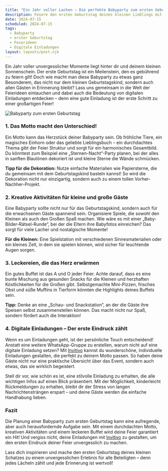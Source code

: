```yaml
---
title: "Ein Jahr voller Lachen – Die perfekte Babyparty zum ersten Geburtstag: Rückblick und Feierideen"
description: Feiere den ersten Geburtstag deines kleinen Lieblings mit einzigartigen Ideen und digitalen Einladungen, die das Fest unvergesslich machen.
date: 2024-07-15
scheduled: 2024-07-15
tags:
  - Babyparty
  - erster Geburtstag
  - Feierideen
  - Digitale Einladungen
layout: layouts/post.njk
---
```


Ein Jahr voller unvergesslicher Momente liegt hinter dir und deinem kleinen Sonnenschein. Der erste Geburtstag ist ein Meilenstein, den es gebührend zu feiern gilt! Doch wie macht man diese Babyparty zu etwas ganz Besonderem, das nicht nur dem kleinen Geburtstagskind, sondern auch allen Gästen in Erinnerung bleibt? Lass uns gemeinsam in die Welt der Feierideen eintauchen und dabei auch die Bedeutung von digitalen Einladungen entdecken – denn eine gute Einladung ist der erste Schritt zu einer großartigen Feier!

![Babyparty zum ersten Geburtstag](/img/babyparty-erster-geburtstag.webp)

### 1. **Das Motto macht den Unterschied!**

Ein Motto kann das Herzstück deiner Babyparty sein. Ob fröhliche Tiere, ein magisches Einhorn oder das geliebte Lieblingsbuch – ein durchdachtes Thema gibt der Feier Struktur und sorgt für ein harmonisches Gesamtbild. Du könntest zum Beispiel eine „Sternen-Nacht“-Party planen, bei der alles in sanften Blautönen dekoriert ist und kleine Sterne die Wände schmücken.

**Tipp für die Dekoration:** Nutze einfache Materialien wie Papiersterne, die du gemeinsam mit dem Geburtstagskind basteln kannst! So wird die Dekoration nicht nur einzigartig, sondern auch zu einem tollen Vorher-Nachher-Projekt.

### 2. **Kreative Aktivitäten für kleine und große Gäste**

Eine Babyparty sollte nicht nur für das Geburtstagskind, sondern auch für die erwachsenen Gäste spannend sein. Organisiere Spiele, die sowohl den Kleinen als auch den Großen Spaß machen. Wie wäre es mit einer „Baby-Bilder-Rätsel-Runde“, bei der die Eltern ihre Babyfotos einreichen? Das sorgt für viele Lacher und nostalgische Momente!

**Für die Kleinen:** Eine Spielstation mit verschiedenen Sinnesmaterialien oder ein kleines Zelt, in dem sie spielen können, wird sicher für leuchtende Augen sorgen.

### 3. **Leckereien, die das Herz erwärmen**

Ein gutes Buffet ist das A und O jeder Feier. Achte darauf, dass es eine bunte Mischung aus gesunden Snacks für die Kleinen und herzhaften Köstlichkeiten für die Großen gibt. Selbstgemachte Mini-Pizzen, frisches Obst und süße Muffins in Tierform könnten die Highlights deines Buffets sein.

**Tipp:** Denke an eine „Schau- und Snackstation“, an der die Gäste ihre Speisen selbst zusammenstellen können. Das macht nicht nur Spaß, sondern fördert auch die Interaktion!

### 4. **Digitale Einladungen – Der erste Eindruck zählt**

Wenn es um Einladungen geht, ist der persönliche Touch entscheidend! Anstatt eine weitere WhatsApp-Gruppe zu erstellen, warum nicht auf eine digitale Einladung setzen? Mit [Invitivo](https://invitivo.com/) kannst du wunderschöne, individuelle Einladungen gestalten, die perfekt zu deinem Motto passen. So haben deine Gäste nicht nur eine praktische Übersicht über das Event, sondern auch etwas, das sie wirklich begeistert.

Stell dir vor, wie schön es ist, eine stilvolle Einladung zu erhalten, die alle wichtigen Infos auf einen Blick präsentiert. Mit der Möglichkeit, kinderleicht Rückmeldungen zu erhalten, bleibt dir der Stress von langen Nachrichtensträngen erspart – und deine Gäste werden die einfache Handhabung lieben.

### **Fazit**

Die Planung einer Babyparty zum ersten Geburtstag kann eine aufregende, aber auch herausfordernde Aufgabe sein. Mit einem durchdachten Motto, kreativen Aktivitäten und einem leckeren Buffet wird deine Feier garantiert ein Hit! Und vergiss nicht, deine Einladungen mit [Invitivo](https://invitivo.com/) zu gestalten, um den ersten Eindruck deiner Feier unvergesslich zu machen.

Lass dich inspirieren und mache den ersten Geburtstag deines kleinen Schatzes zu einem unvergesslichen Erlebnis für alle Beteiligten – denn jedes Lächeln zählt und jede Erinnerung ist wertvoll!
